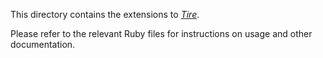 This directory contains the extensions to [_Tire_](http://github.com/karmi/tire).

Please refer to the relevant Ruby files for instructions on usage and other documentation.
